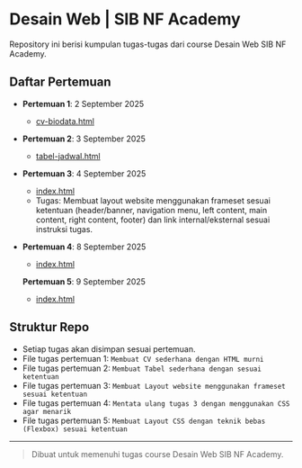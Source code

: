 # Desain Web | SIB NF Academy

Repository ini berisi kumpulan tugas-tugas dari course Desain Web SIB NF Academy.

## Daftar Pertemuan

- **Pertemuan 1**: 2 September 2025
  - [cv-biodata.html](https://github.com/firenzehiga/desain-web/blob/pertemuan-1/cv-biodata.html)

- **Pertemuan 2**: 3 September 2025
  - [tabel-jadwal.html](tabel-jadwal.html)

- **Pertemuan 3**: 4 September 2025
  - [index.html](index.html)
  - Tugas: Membuat layout website menggunakan frameset sesuai ketentuan (header/banner, navigation menu, left content, main content, right content, footer) dan link internal/eksternal sesuai instruksi tugas.

- **Pertemuan 4**: 8 September 2025
  - [index.html](index.html)

  **Pertemuan 5**: 9 September 2025
  - [index.html](index.html)

## Struktur Repo
- Setiap tugas akan disimpan sesuai pertemuan.
- File tugas pertemuan 1: `Membuat CV sederhana dengan HTML murni`
- File tugas pertemuan 2: `Membuat Tabel sederhana dengan sesuai ketentuan`
- File tugas pertemuan 3: `Membuat Layout website menggunakan frameset sesuai ketentuan`
- File tugas pertemuan 4: `Mentata ulang tugas 3 dengan menggunakan CSS agar menarik`
- File tugas pertemuan 5: `Membuat Layout CSS dengan teknik bebas (Flexbox) sesuai ketentuan`

---

> Dibuat untuk memenuhi tugas course Desain Web SIB NF Academy.
